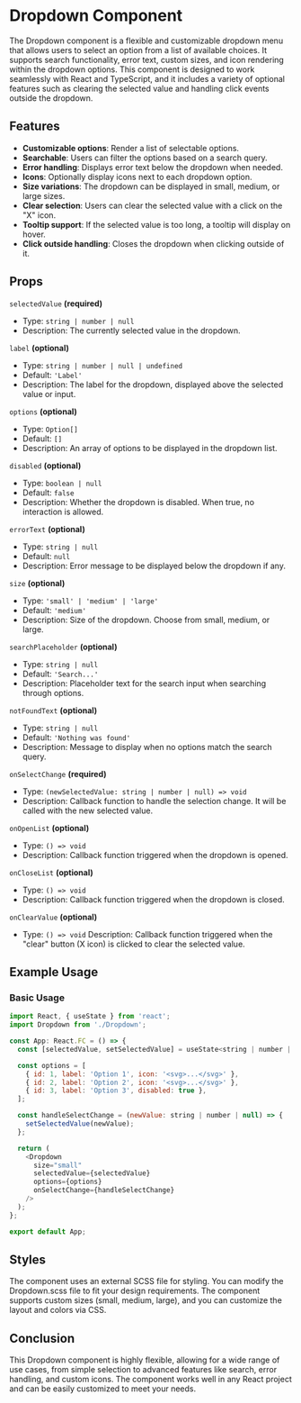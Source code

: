 # Dropdown Component

The Dropdown component is a flexible and customizable dropdown menu that allows users to select an option from a list of available choices. It supports search functionality, error text, custom sizes, and icon rendering within the dropdown options. This component is designed to work seamlessly with React and TypeScript, and it includes a variety of optional features such as clearing the selected value and handling click events outside the dropdown.

## Features
 - **Customizable options**: Render a list of selectable options.
 - **Searchable**: Users can filter the options based on a search query.
 - **Error handling**: Displays error text below the dropdown when needed.
 - **Icons**: Optionally display icons next to each dropdown option.
 - **Size variations**: The dropdown can be displayed in small, medium, or large sizes.
 - **Clear selection**: Users can clear the selected value with a click on the "X" icon.
 - **Tooltip support**: If the selected value is too long, a tooltip will display on hover.
 - **Click outside handling**: Closes the dropdown when clicking outside of it.

 ## Props

`selectedValue` **(required)**
 - Type: `string | number | null`
 - Description: The currently selected value in the dropdown.

`label` **(optional)**
 - Type: `string | number | null | undefined`
 - Default: `'Label'`
 - Description: The label for the dropdown, displayed above the selected value or input.

`options` **(optional)**
 - Type: `Option[]`
 - Default: `[]`
 - Description: An array of options to be displayed in the dropdown list.

`disabled` **(optional)**
 - Type: `boolean | null`
 - Default: `false`
 - Description: Whether the dropdown is disabled. When true, no interaction is allowed.

`errorText` **(optional)**
 - Type: `string | null`
 - Default: `null`
 - Description: Error message to be displayed below the dropdown if any.

`size` **(optional)**
 - Type: `'small' | 'medium' | 'large'`
 - Default: `'medium'`
 - Description: Size of the dropdown. Choose from small, medium, or large.

`searchPlaceholder` **(optional)**
 - Type: `string | null`
 - Default: `'Search...'`
 - Description: Placeholder text for the search input when searching through options.

`notFoundText` **(optional)**
 - Type: `string | null`
 - Default: `'Nothing was found'`
 - Description: Message to display when no options match the search query.

`onSelectChange` **(required)**
 - Type: `(newSelectedValue: string | number | null) => void`
 - Description: Callback function to handle the selection change. It will be called with the new selected value.

`onOpenList` **(optional)**
 - Type: `() => void`
 - Description: Callback function triggered when the dropdown is opened.

`onCloseList` **(optional)**
 - Type: `() => void`
 - Description: Callback function triggered when the dropdown is closed.

`onClearValue` **(optional)**
 - Type: `() => void`
Description: Callback function triggered when the "clear" button (X icon) is clicked to clear the selected value.

## Example Usage

### Basic Usage

```javascript
import React, { useState } from 'react';
import Dropdown from './Dropdown';

const App: React.FC = () => {
  const [selectedValue, setSelectedValue] = useState<string | number | null>(null);

  const options = [
    { id: 1, label: 'Option 1', icon: '<svg>...</svg>' },
    { id: 2, label: 'Option 2', icon: '<svg>...</svg>' },
    { id: 3, label: 'Option 3', disabled: true },
  ];

  const handleSelectChange = (newValue: string | number | null) => {
    setSelectedValue(newValue);
  };

  return (
    <Dropdown
      size="small"
      selectedValue={selectedValue}
      options={options}
      onSelectChange={handleSelectChange}
    />
  );
};

export default App;
```

## Styles
The component uses an external SCSS file for styling. You can modify the Dropdown.scss file to fit your design requirements. The component supports custom sizes (small, medium, large), and you can customize the layout and colors via CSS.

## Conclusion
This Dropdown component is highly flexible, allowing for a wide range of use cases, from simple selection to advanced features like search, error handling, and custom icons. The component works well in any React project and can be easily customized to meet your needs.
